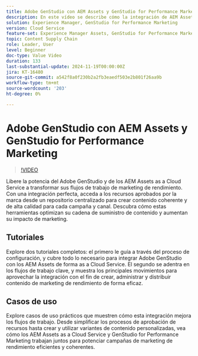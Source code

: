 ```yaml
---
title: Adobe GenStudio con AEM Assets y GenStudio for Performance Marketing
description: En este vídeo se describe cómo la integración de AEM Assets con GenStudio for Performance Marketing proporciona a los equipos acceso a un repositorio centralizado de recursos aprobados por la marca, lo que garantiza un contenido coherente en todos los canales y campañas.
solution: Experience Manager, GenStudio for Performance Marketing
version: Cloud Service
feature-set: Experience Manager Assets, GenStudio for Performance Marketing
topic: Content Supply Chain
role: Leader, User
level: Beginner
doc-type: Value Video
duration: 133
last-substantial-update: 2024-11-19T00:00:00Z
jira: KT-16480
source-git-commit: a542f8a0f230b2a2fb3eaedf503e2b801f26aa9b
workflow-type: tm+mt
source-wordcount: '203'
ht-degree: 0%

---
```



# Adobe GenStudio con AEM Assets y GenStudio for Performance Marketing

>[!VIDEO](https://video.tv.adobe.com/v/3439263/?learn=on)


Libere la potencia del Adobe GenStudio y de los AEM Assets as a Cloud Service a transformar sus flujos de trabajo de marketing de rendimiento. Con una integración perfecta, acceda a los recursos aprobados por la marca desde un repositorio centralizado para crear contenido coherente y de alta calidad para cada campaña y canal. Descubra cómo estas herramientas optimizan su cadena de suministro de contenido y aumentan su impacto de marketing.


## Tutoriales

Explore dos tutoriales completos: el primero le guía a través del proceso de configuración, y cubre todo lo necesario para integrar Adobe GenStudio con los AEM Assets de forma as a Cloud Service. El segundo se adentra en los flujos de trabajo clave, y muestra los principales movimientos para aprovechar la integración con el fin de crear, administrar y distribuir contenido de marketing de rendimiento de forma eficaz.

<!-- CARDS 

* https://experienceleague.adobe.com/en/docs/integrations-learn/experience-cloud/tutorials/genstudio-for-performance-marketing-experience-manager/setup
    {title=Set up}
* hhttps://experienceleague.adobe.com/en/docs/integrations-learn/experience-cloud/tutorials/genstudio-for-performance-marketing-experience-manager/integration-walkthrough
    {title=Walkthrough}

-->

## Casos de uso

Explore casos de uso prácticos que muestren cómo esta integración mejora los flujos de trabajo. Desde simplificar los procesos de aprobación de recursos hasta crear y utilizar variantes de contenido personalizadas, vea cómo los AEM Assets as a Cloud Service y GenStudio for Performance Marketing trabajan juntos para potenciar campañas de marketing de rendimiento eficientes y coherentes.


<!-- CARDS 

* https://experienceleague.adobe.com/en/docs/integrations-learn/experience-cloud/tutorials/genstudio-for-performance-marketing-experience-manager/use-case-1
* https://experienceleague.adobe.com/en/docs/integrations-learn/experience-cloud/tutorials/genstudio-for-performance-marketing-experience-manager/use-case-2

-->
